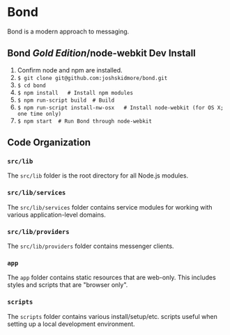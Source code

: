 # Bond

Bond is a modern approach to messaging.


## Bond _Gold Edition_/node-webkit Dev Install
1. Confirm node and npm are installed.
2. `$ git clone git@github.com:joshskidmore/bond.git`
3. `$ cd bond`
4. `$ npm install   # Install npm modules`
5. `$ npm run-script build  # Build`
6. `$ npm run-script install-nw-osx   # Install node-webkit (for OS X; one time only)`
7. `$ npm start  # Run Bond through node-webkit`

## Code Organization

### `src/lib`

The `src/lib` folder is the root directory for all Node.js modules.


### `src/lib/services`

The `src/lib/services` folder contains service modules for working with various application-level domains.

### `src/lib/providers`

The `src/lib/providers` folder contains messenger clients.

### `app`

The `app` folder contains static resources that are web-only.  This includes styles and scripts that are "browser only".


### `scripts`

The `scripts` folder contains various install/setup/etc. scripts useful when setting up a local development environment.
